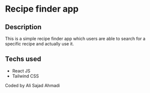 # Recipe finder app

## Description
This is a simple recipe finder app which users are able to search for a specific recipe and actually use it.

## Techs used
- React JS
- Tailwind CSS

Coded by Ali Sajad Ahmadi
